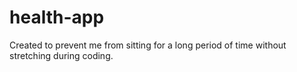 # health-app
Created to prevent me from sitting for a long period of time without stretching during coding.
